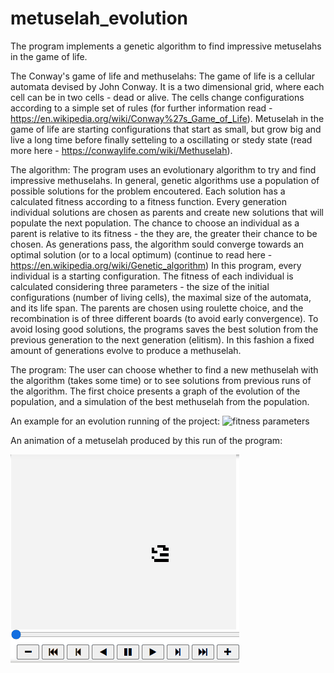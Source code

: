 # metuselah_evolution
The program implements a genetic algorithm to find impressive metuselahs in the game of life. 

The Conway's game of life and methuselahs:
The game of life is a cellular automata devised by John Conway. It is a two dimensional grid, where each cell can be in two cells - dead or alive. The cells change configurations according to a simple set of rules (for further information read - https://en.wikipedia.org/wiki/Conway%27s_Game_of_Life).
Metuselah in the game of life are starting configurations that start as small, but grow big and live a long time before finally setteling to a oscillating or stedy state (read more here - https://conwaylife.com/wiki/Methuselah).

The algorithm:
The program uses an evolutionary algorithm to try and find impressive methuselahs. 
In general, genetic algorithms use a population of possible solutions for the problem encoutered. Each solution has a calculated fitness according to a fitness function. Every generation individual solutions are chosen as parents and create new solutions that will populate the next population. The chance to choose an individual as a parent is relative to its fitness - the they are, the greater their chance to be chosen. As generations pass, the algorithm sould converge towards an optimal solution (or to a local optimum) (continue to read here - https://en.wikipedia.org/wiki/Genetic_algorithm)
In this program, every individual is a starting configuration. The fitness of each individual is calculated considering three parameters - the size of the initial configurations (number of living cells), the maximal size of the automata, and its life span. The parents are chosen using roulette choice, and the recombination is of three different boards (to avoid early convergence). To avoid losing good solutions, the programs saves the best solution from the previous generation to the next generation (elitism). In this fashion a fixed amount of generations evolve to produce a methuselah.

The program:
The user can choose whether to find a new methuselah with the algorithm (takes some time) or to see solutions from previous runs of the algorithm. The first choice presents a graph of the evolution of the population, and a simulation of the best methuselah from the population.

An example for an evolution running of the project:
![fitness parameters](https://user-images.githubusercontent.com/87317007/166107994-aef27b63-9c63-4e7a-a227-93e1e9656cfb.png)

An animation of a metuselah produced by this run of the program:

![](Animation.gif)

